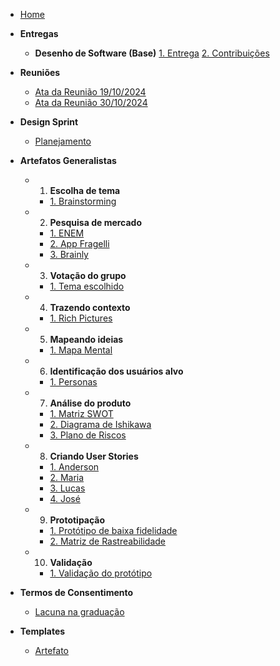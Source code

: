<!-- docs/_sidebar.md -->

- [Home](/)

- **Entregas**
  - **Desenho de Software (Base)**
    [1. Entrega](/)
    [2. Contribuições](/Avaliacoes/entrega_01.md)

- **Reuniões**
  - [Ata da Reunião 19/10/2024](/Atas/reuniao_19-10-24.md)
  - [Ata da Reunião 30/10/2024](/Atas/reuniao_30-10-24.md)

- **Design Sprint**
  - [Planejamento](/DesignSprint/planejamento.md)

- **Artefatos Generalistas**
  - 1. **Escolha de tema**
    - [1. Brainstorming](/Artefatos/brainstorming.md)
  - 2. **Pesquisa de mercado**
    - [1. ENEM](/Artefatos/enem.md)
    - [2. App Fragelli](/Artefatos/app_fragelli)
    - [3. Brainly](/Artefatos/brainly.md)
  - 3. **Votação do grupo**
    - [1. Tema escolhido](/)
  - 4. **Trazendo contexto**
    - [1. Rich Pictures](/)
  - 5. **Mapeando ideias**
    - [1. Mapa Mental](/Artefatos/mapa-mental.md)
  - 6. **Identificação dos usuários alvo**
    - [1. Personas](/Artefatos/personas.md)
  - 7. **Análise do produto**
    - [1. Matriz SWOT](/Artefatos/matriz_swot.md)
    - [2. Diagrama de Ishikawa](/Artefatos/ishikawa.md)
    - [3. Plano de Riscos](/Artefatos/plano_riscos.md)
  - 8. **Criando User Stories**
    - [1. Anderson](/Artefatos/user_story_anderson.md)
    - [2. Maria](/Artefatos/user_story_maria.md)
    - [3. Lucas](/Artefatos/user_story_lucas.md)
    - [4. José](/Artefatos/user_story_jose.md)
  - 9. **Prototipação**
    - [1. Protótipo de baixa fidelidade](/Artefatos/prototipo.md)
    - [2. Matriz de Rastreabilidade](/Artefatos/rastreabilidade.md)
  - 10. **Validação**
    - [1. Validação do protótipo](/Artefatos/validacao_prototipo.md)

- **Termos de Consentimento**

  - [Lacuna na graduação](/TermosDeConsentimento/Enquetes/Brainly.md)

- **Templates**
  - [Artefato](/Templates/template_artefato.md)
